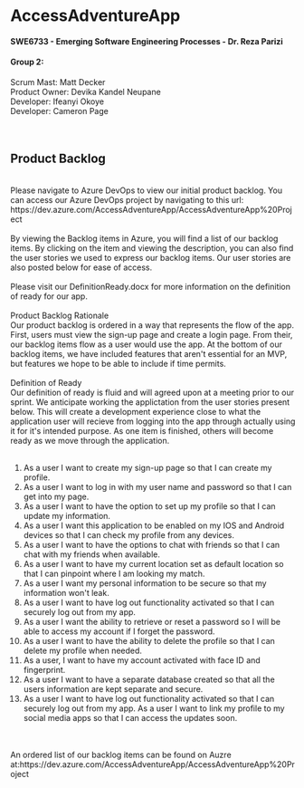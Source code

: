 # **AccessAdventureApp**
#### SWE6733 - Emerging Software Engineering Processes - Dr. Reza Parizi

#### **Group 2:**
Scrum Mast: Matt Decker  
Product Owner: Devika Kandel Neupane    
Developer: Ifeanyi Okoye   
Developer: Cameron Page  
<br>
<br>
## **Product Backlog**
<br>
Please navigate to Azure DevOps to view our initial product backlog. You can access our Azure DevOps project by navigating to this url: https://dev.azure.com/AccessAdventureApp/AccessAdventureApp%20Project  
<br>
<br>
By viewing the Backlog items in Azure, you will find a list of our backlog items. By clicking on the item and viewing the description, you can also find the user stories we used to express our backlog items. Our user stories are also posted below for ease of access.
<br>
<br>
Please visit our DefinitionReady.docx for more information on the definition of ready for our app. 
<br>
<br>
Product Backlog Rationale
<br>
Our product backlog is ordered in a way that represents the flow of the app. First, users must view the sign-up page and create a login page. From their, our backlog items flow as a user would use the app. At the bottom of our backlog items, we have included features that aren't essential for an MVP, but features we hope to be able to include if time permits.
<br>
<br>
Definition of Ready
<br>
Our definition of ready is fluid and will agreed upon at a meeting prior to our sprint. We anticipate working the applictation from the user stories present below. This will create a development experience close to what the application user will recieve from logging into the app through actually using it for it's intended purpose. As one item is finished, others will become ready as we move through the application. 
<br>
<br>

1. As a user I want to create my sign-up page so that I can create my profile.
2. As a user I want to log in with my user name and password so that I can get into my page.  
3. As a user I want to have the option to set up my profile so that I can update my information.  
4. As a user I want this application to be enabled on my IOS and Android devices so that I can check my profile from any devices.  
5. As a user I want to have the options to chat with friends so that I can chat with my friends when available. 
6. As a user I want to have my current location set as default location so that I can pinpoint where I am looking my match.  
7. As a user I want my personal information to be secure so that my information won't leak. 
8. As a user I want to have log out functionality activated so that I can securely log out from my app.
9. As a user I want the ability to retrieve or reset a password so I will be able to access my account if I forget the password.  
10. As a user I want to have the ability to delete the profile so that I can delete my profile when needed.  
11. As a user, I want to have my account activated with face ID and fingerprint.
12. As a user I want to have a separate database created so that all the users information are kept separate and secure.  
13. As a user I want to have log out functionality activated so that I can securely log out from my app. As a user I want to link my profile to my social media apps so that I can access the updates soon. 
<br>
<br>
An ordered list of our backlog items can be found on Auzre at:https://dev.azure.com/AccessAdventureApp/AccessAdventureApp%20Project
